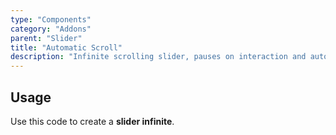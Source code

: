 ```yaml
---
type: "Components"
category: "Addons"
parent: "Slider"
title: "Automatic Scroll"
description: "Infinite scrolling slider, pauses on interaction and automatic disable if not needed."
---
```


## Usage

Use this code to create a **slider infinite**.

<demo>
  <demovanilla src="vanilla/components/addons/slider/automaticscroll">
  </demovanilla>
</demo>
